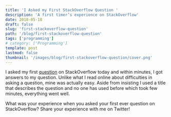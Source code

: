 ```yaml
---
title: 'I Asked my First StackOverflow Question '
description: 'A first timer’s experience on StackOverflow'
date: 2018-05-18
draft: false
slug: 'first-stackoverflow-question'
path: '/blog/first-stackoverflow-question'
tags: ['programming']
# category: ['Programming']
template: post
lastmod: false
thumbnail: '/images/blog/first-stackoverflow-question/cover.png'
---
```


I asked my first [question](https://stackoverflow.com/questions/50488003/why-does-my-replace-methods-throws-an-error) on StackOverflow today and within minutes, I got answers to my question. Unlike what I read online about difficulties in asking a question, mine was actually easy. Aside from insisting I used a title that describes the question and no one has used before which took few minutes, everything went well.

What was your experience when you asked your first ever question on StackOverflow? Share your experience with me on Twitter!
